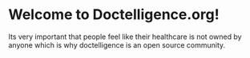 # Welcome to Doctelligence.org!

Its very important that people feel like their healthcare is not owned by anyone which is why doctelligence is an open source community.

